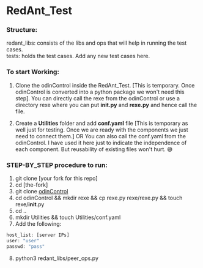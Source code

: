 # RedAnt_Test

### Structure:

redant_libs: consists of the libs and ops that will help in running the test cases.<br>
tests: holds the test cases. Add any new test cases here.<br>

### To start Working:

1. Clone the odinControl inside the RedAnt_Test. [This is temporary. Once odinControl is converted into a python package we won't need this step]. You can directly call the rexe from the odinControl or use a directory rexe where you can put **__init__.py** and **rexe.py** and hence call the file.

2. Create a **Utilities** folder and add **conf.yaml** file [This is temporary as well just for testing. Once we are ready with the components we just need to connect them.]
 OR
 You can also call the conf.yaml from the odinControl. I have used it here just to indicate the independence of each component. But reusability of existing files won't hurt. :sweat_smile:


### STEP-BY_STEP procedure to run:
1. git clone [your fork for this repo]
2. cd [the-fork]
3. git clone [odinControl](https://github.com/srijan-sivakumar/odinControl.git)
4. cd odinControl && mkdir rexe && cp rexe.py rexe/rexe.py && touch rexe/__init__.py
5. cd ..
6. mkdir Utilities && touch Utilities/conf.yaml
7. Add the following:

```javascript
host_list: [server IPs]
user: "user"
passwd: "pass"
```
8. python3 redant_libs/peer_ops.py
